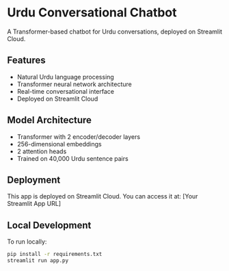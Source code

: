 # Urdu Conversational Chatbot

A Transformer-based chatbot for Urdu conversations, deployed on Streamlit Cloud.

## Features
- Natural Urdu language processing
- Transformer neural network architecture
- Real-time conversational interface
- Deployed on Streamlit Cloud

## Model Architecture
- Transformer with 2 encoder/decoder layers
- 256-dimensional embeddings
- 2 attention heads
- Trained on 40,000 Urdu sentence pairs

## Deployment
This app is deployed on Streamlit Cloud. You can access it at: [Your Streamlit App URL]

## Local Development
To run locally:
```bash
pip install -r requirements.txt
streamlit run app.py
